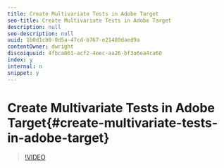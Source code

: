 ```yaml
---
title: Create Multivariate Tests in Adobe Target
seo-title: Create Multivariate Tests in Adobe Target
description: null
seo-description: null
uuid: 1b0d1cb0-8d5a-47cd-b767-e21489daed9a
contentOwner: dwright
discoiquuid: 4fbca061-acf2-4eec-aa26-bf3a6ea4ca60
index: y
internal: n
snippet: y
---
```


# Create Multivariate Tests in Adobe Target{#create-multivariate-tests-in-adobe-target}

>[!VIDEO](https://video.tv.adobe.com/v/17395/?quality=12)

